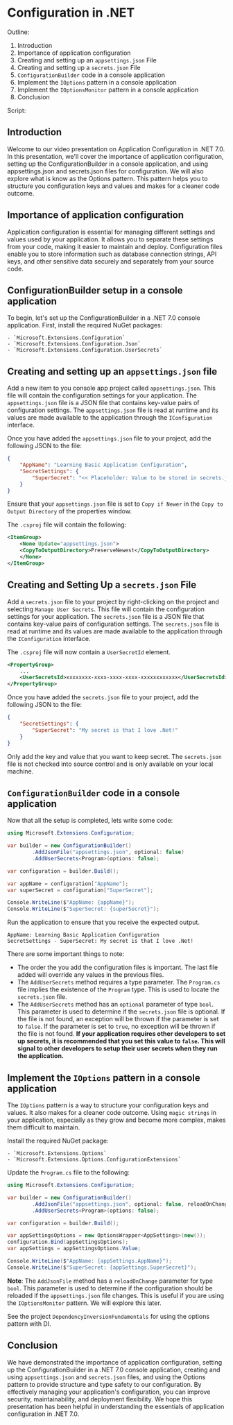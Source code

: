 # Configuration in .NET

Outline:

1.  Introduction
1.  Importance of application configuration
1.  Creating and setting up an `appsettings.json` File
1.  Creating and setting up a `secrets.json` File
1.  `ConfigurationBuilder` code in a console application
1.  Implement the `IOptions` pattern in a console application
1.  Implement the `IOptionsMonitor` pattern in a console application
1.  Conclusion

Script:

## Introduction

Welcome to our video presentation on Application Configuration in .NET 7.0. In this presentation, we'll cover the importance of application configuration, setting up the ConfigurationBuilder in a console application, and using appsettings.json and secrets.json files for configuration. We will also explore what is know as the Options pattern. This pattern helps you to structure you configuration keys and values and makes for a cleaner code outcome.
    
## Importance of application configuration

Application configuration is essential for managing different settings and values used by your application. It allows you to separate these settings from your code, making it easier to maintain and deploy. Configuration files enable you to store information such as database connection strings, API keys, and other sensitive data securely and separately from your source code.
    
##  ConfigurationBuilder setup in a console application

To begin, let's set up the ConfigurationBuilder in a .NET 7.0 console application. First, install the required NuGet packages:

    - `Microsoft.Extensions.Configuration`
    - `Microsoft.Extensions.Configuration.Json`
    - `Microsoft.Extensions.Configuration.UserSecrets`

## Creating and setting up an `appsettings.json` file

Add a new item to you console app project called `appsettings.json`. This file will contain the configuration settings for your application. The `appsettings.json` file is a JSON file that contains key-value pairs of configuration settings. The `appsettings.json` file is read at runtime and its values are made available to the application through the `IConfiguration` interface.

Once you have added the `appsettings.json` file to your project, add the following JSON to the file:
```json
{
	"AppName": "Learning Basic Application Configuration",
	"SecretSettings": {
		"SuperSecret": "<< Placeholder: Value to be stored in secrets.json >>"
	}
}
```

Ensure that your `appsettings.json` file is set to `Copy if Newer` in the `Copy to Output Directory` of the properties window.

The `.csproj` file will contain the following:
```xml
<ItemGroup>
	<None Update="appsettings.json">
	<CopyToOutputDirectory>PreserveNewest</CopyToOutputDirectory>
	</None>
</ItemGroup>
```

## Creating and Setting Up a `secrets.json` File

Add a `secrets.json` file to your project by right-clicking on the project and selecting `Manage User Secrets`. This file will contain the configuration settings for your application. The `secrets.json` file is a JSON file that contains key-value pairs of configuration settings. The `secrets.json` file is read at runtime and its values are made available to the application through the `IConfiguration` interface.

The `.csproj` file will now contain a `UserSecretId` element.
```xml
<PropertyGroup>
	...
	<UserSecretsId>xxxxxxxx-xxxx-xxxx-xxxx-xxxxxxxxxxxx</UserSecretsId>
</PropertyGroup>
```

Once you have added the `secrets.json` file to your project, add the following JSON to the file:
```json
{
	"SecretSettings": {
		"SuperSecret": "My secret is that I love .Net!"
	}
}
```

Only add the key and value that you want to keep secret. The `secrets.json` file is not checked into source control and is only available on your local machine.

## `ConfigurationBuilder` code in a console application

Now that all the setup is completed, lets write some code:

```csharp
using Microsoft.Extensions.Configuration;

var builder = new ConfigurationBuilder()
		.AddJsonFile("appsettings.json", optional: false)
		.AddUserSecrets<Program>(options: false);

var configuration = builder.Build();

var appName = configuration["AppName"];
var superSecret = configuration["SuperSecret"];

Console.WriteLine($"AppName: {appName}");
Console.WriteLine($"SuperSecret: {superSecret}");
```

Run the application to ensure that you receive the expected output.

```console
AppName: Learning Basic Application Configuration
SecretSettings - SuperSecret: My secret is that I love .Net!
```

There are some important things to note:

- The order the you add the configuration files is important. The last file added will override any values in the previous files.
- The `AddUserSecrets` method requires a type parameter. The `Program.cs` file implies the existence of the `Program` type. This is used to locate the `secrets.json` file.
- The `AddUserSecrets` method has an `optional` parameter of type `bool`. This parameter is used to determine if the `secrets.json` file is optional. If the file is not found, an exception will be thrown if the parameter is set to `false`. If the parameter is set to `true`, no exception will be thrown if the file is not found. __If your application requires other developers to set up secrets, it is recommended that you set this value to `false`. This will signal to other developers to setup their user secrets when they run the application.__

## Implement the `IOptions` pattern in a console application

The `IOptions` pattern is a way to structure your configuration keys and values. It also makes for a cleaner code outcome. Using `magic strings` in your application, especially as they grow and become more complex, makes them difficult to maintain.

Install the required NuGet package:

    - `Microsoft.Extensions.Options`
	- `Microsoft.Extensions.Options.ConfigurationExtensions`

Update the `Program.cs` file to the following:
```csharp
using Microsoft.Extensions.Configuration;

var builder = new ConfigurationBuilder()
		.AddJsonFile("appsettings.json", optional: false, reloadOnChange: true)
		.AddUserSecrets<Program>(options: false);

var configuration = builder.Build();

var appSettingsOptions = new OptionsWrapper<AppSettings>(new());
configuration.Bind(appSettingsOptions);
var appSettings = appSettingsOptions.Value;

Console.WriteLine($"AppName: {appSettings.AppName}");
Console.WriteLine($"SuperSecret: {appSettings.SuperSecret}");
```

__Note__: The `AddJsonFile` method has a `reloadOnChange` parameter for type `bool`. This parameter is used to determine if the configuration should be reloaded if the `appsettings.json` file changes. This is useful if you are using the `IOptionsMonitor` pattern. We will explore this later.

See the project `DependencyInversionFundamentals` for using the options pattern with DI.

##  Conclusion

We have demonstrated the importance of application configuration, setting up the ConfigurationBuilder in a .NET 7.0 console application, creating and using `appsettings.json` and `secrets.json` files, and using the Options pattern to provide structure and type safety to our configuration. By effectively managing your application's configuration, you can improve security, maintainability, and deployment flexibility. We hope this presentation has been helpful in understanding the essentials of application configuration in .NET 7.0.
